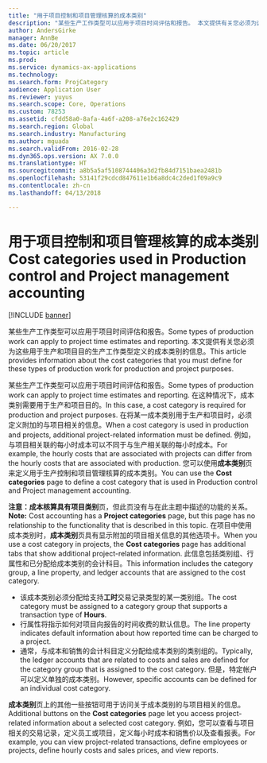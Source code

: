```yaml
---
title: "用于项目控制和项目管理核算的成本类别"
description: "某些生产工作类型可以应用于项目时间评估和报告。 本文提供有关您必须为这些用于生产和项目目的生产工作类型定义的成本类别的信息。"
author: AndersGirke
manager: AnnBe
ms.date: 06/20/2017
ms.topic: article
ms.prod: 
ms.service: dynamics-ax-applications
ms.technology: 
ms.search.form: ProjCategory
audience: Application User
ms.reviewer: yuyus
ms.search.scope: Core, Operations
ms.custom: 78253
ms.assetid: cfdd58a0-8afa-4a6f-a208-a76e2c162429
ms.search.region: Global
ms.search.industry: Manufacturing
ms.author: mguada
ms.search.validFrom: 2016-02-28
ms.dyn365.ops.version: AX 7.0.0
ms.translationtype: HT
ms.sourcegitcommit: a8b5a5af5108744406a3d2fb84d7151baea2481b
ms.openlocfilehash: 53141f29cdcd847611e1b6a8dc4c2ded1f09a9c9
ms.contentlocale: zh-cn
ms.lasthandoff: 04/13/2018

---
```


# <a name="cost-categories-used-in-production-control-and-project-management-accounting"></a><span data-ttu-id="1eae9-104">用于项目控制和项目管理核算的成本类别</span><span class="sxs-lookup"><span data-stu-id="1eae9-104">Cost categories used in Production control and Project management accounting</span></span>

[!INCLUDE [banner](../includes/banner.md)]

<span data-ttu-id="1eae9-105">某些生产工作类型可以应用于项目时间评估和报告。</span><span class="sxs-lookup"><span data-stu-id="1eae9-105">Some types of production work can apply to project time estimates and reporting.</span></span> <span data-ttu-id="1eae9-106">本文提供有关您必须为这些用于生产和项目目的生产工作类型定义的成本类别的信息。</span><span class="sxs-lookup"><span data-stu-id="1eae9-106">This article provides information about the cost categories that you must define for these types of production work for production and project purposes.</span></span>

<span data-ttu-id="1eae9-107">某些生产工作类型可以应用于项目时间评估和报告。</span><span class="sxs-lookup"><span data-stu-id="1eae9-107">Some types of production work can apply to project time estimates and reporting.</span></span> <span data-ttu-id="1eae9-108">在这种情况下，成本类别需要用于生产和项目目的。</span><span class="sxs-lookup"><span data-stu-id="1eae9-108">In this case, a cost category is required for production and project purposes.</span></span> <span data-ttu-id="1eae9-109">在将某一成本类别用于生产和项目时，必须定义附加的与项目相关的信息。</span><span class="sxs-lookup"><span data-stu-id="1eae9-109">When a cost category is used in production and projects, additional project-related information must be defined.</span></span> <span data-ttu-id="1eae9-110">例如，与项目相关联的每小时成本可以不同于与生产相关联的每小时成本。</span><span class="sxs-lookup"><span data-stu-id="1eae9-110">For example, the hourly costs that are associated with projects can differ from the hourly costs that are associated with production.</span></span> <span data-ttu-id="1eae9-111">您可以使用**成本类别**页来定义用于生产控制和项目管理核算的成本类别。</span><span class="sxs-lookup"><span data-stu-id="1eae9-111">You can use the **Cost categories** page to define a cost category that is used in Production control and Project management accounting.</span></span> 

<span data-ttu-id="1eae9-112">**注意：**成本核算具有**项目类别**页，但此页没有与在此主题中描述的功能的关系。</span><span class="sxs-lookup"><span data-stu-id="1eae9-112">**Note:** Cost accounting has a **Project categories** page, but this page has no relationship to the functionality that is described in this topic.</span></span> <span data-ttu-id="1eae9-113">在项目中使用成本类别时，**成本类别**页具有显示附加的项目相关信息的其他选项卡。</span><span class="sxs-lookup"><span data-stu-id="1eae9-113">When you use a cost category in projects, the **Cost categories** page has additional tabs that show additional project-related information.</span></span> <span data-ttu-id="1eae9-114">此信息包括类别组、行属性和已分配给成本类别的会计科目。</span><span class="sxs-lookup"><span data-stu-id="1eae9-114">This information includes the category group, a line property, and ledger accounts that are assigned to the cost category.</span></span>

-   <span data-ttu-id="1eae9-115">该成本类别必须分配给支持**工时**交易记录类型的某一类别组。</span><span class="sxs-lookup"><span data-stu-id="1eae9-115">The cost category must be assigned to a category group that supports a transaction type of **Hours**.</span></span>
-   <span data-ttu-id="1eae9-116">行属性将指示如何对项目向报告的时间收费的默认信息。</span><span class="sxs-lookup"><span data-stu-id="1eae9-116">The line property indicates default information about how reported time can be charged to a project.</span></span>
-   <span data-ttu-id="1eae9-117">通常，与成本和销售的会计科目定义分配给成本类别的类别组的。</span><span class="sxs-lookup"><span data-stu-id="1eae9-117">Typically, the ledger accounts that are related to costs and sales are defined for the category group that is assigned to the cost category.</span></span> <span data-ttu-id="1eae9-118">但是，特定帐户可以定义单独的成本类别。</span><span class="sxs-lookup"><span data-stu-id="1eae9-118">However, specific accounts can be defined for an individual cost category.</span></span>

<span data-ttu-id="1eae9-119">**成本类别**页上的其他一些按钮可用于访问关于成本类别的与项目相关的信息。</span><span class="sxs-lookup"><span data-stu-id="1eae9-119">Additional buttons on the **Cost categories** page let you access project-related information about a selected cost category.</span></span> <span data-ttu-id="1eae9-120">例如，您可以查看与项目相关的交易记录，定义员工或项目，定义每小时成本和销售价以及查看报表。</span><span class="sxs-lookup"><span data-stu-id="1eae9-120">For example, you can view project-related transactions, define employees or projects, define hourly costs and sales prices, and view reports.</span></span>




